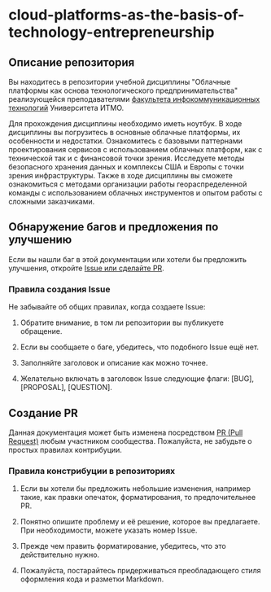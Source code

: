 # cloud-platforms-as-the-basis-of-technology-entrepreneurship
## Описание репозитория
Вы находитесь в репозитории учебной дисциплины "Облачные платформы как основа технологического предпринимательства" реализующейся преподавателями [факультета инфокоммуникационных технологий](https://fict.itmo.ru) Университета ИТМО. 

Для прохождения дисциплины необходимо иметь ноутбук. В ходе дисциплины вы погрузитесь в основные облачные платформы, их особенности и недостатки. Ознакомитесь с базовыми паттернами проектирования сервисов с использованием облачных платформ, как с технической так и с финансовой точки зрения. Исследуете методы безопасного хранения данных и комплексы США и Европы с точки зрения инфраструктуры. Также в ходе дисциплины вы сможете ознакомиться с методами организации работы геораспределенной команды с использованием облачных инструментов и опытом работы с сложными заказчиками.

## Обнаружение багов и предложения по улучшению

Если вы нашли баг в этой документации или хотели бы предложить улучшения, откройте [Issue или сделайте PR](https://docs.github.com/desktop/contributing-and-collaborating-using-github-desktop/creating-an-issue-or-pull-request).

### Правила создания Issue

Не забывайте об общих правилах, когда создаете Issue:

1. Обратите внимание, в том ли репозитории вы публикуете обращение.

2. Если вы сообщаете о баге, убедитесь, что подобного Issue ещё нет.

3. Заполняйте заголовок и описание как можно точнее.

4. Желательно включать в заголовок Issue следующие флаги: [BUG], [PROPOSAL], [QUESTION].

## Создание PR

Данная документация может быть изменена посредством [PR (Pull Request)](https://docs.github.com/github/collaborating-with-issues-and-pull-requests/creating-a-pull-request) любым участником сообщества. Пожалуйста, не забудьте о простых правилах контрибуции.

### Правила констрибуции в репозиториях

1. Если вы хотели бы предложить небольшие изменения, например такие, как правки опечаток, форматирования, то предпочительнее PR.

2. Понятно опишите проблему и её решение, которое вы предлагаете. При необходимости, можете указать номер Issue.

3. Прежде чем править форматирование, убедитесь, что это действительно нужно.

4. Пожалуйста, постарайтесь придерживаться преобладающего стиля оформления кода и разметки Markdown.


